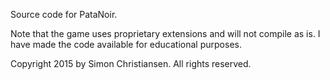 Source code for PataNoir.

Note that the game uses proprietary extensions and will not compile as is. I have made the code available for educational purposes.

Copyright 2015 by Simon Christiansen.
All rights reserved.
